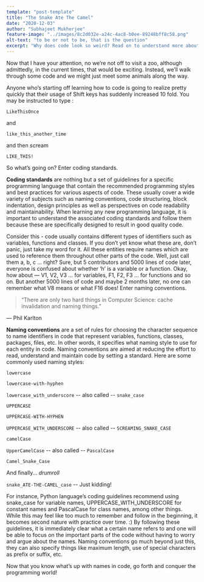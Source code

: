 ```yaml
---
template: "post-template"
title: "The Snake Ate The Camel"
date: "2020-12-03"
author: "Subhajeet Mukherjee"
feature-image: "../images/8c2d032e-a24c-4ac8-b0ee-89248bff8c58.png"
alt-text: "to be or not to be, that is the question"
excerpt: "Why does code look so weird? Read on to understand more about coding guidelines, specifically naming conventions."
---
```


Now that I have your attention, no we’re not off to visit a zoo, although admittedly, in the current times, that would be exciting. Instead, we’ll walk through some code and we might just meet some animals along the way.

Anyone who’s starting off learning how to code is going to realize pretty quickly that their usage of Shift keys has suddenly increased 10 fold. You may be instructed to type :

`LikeThisOnce`

and

`like_this_another_time`

and then scream

`LIKE_THIS!`

So what’s going on? Enter coding standards.

**Coding standards** are nothing but a set of guidelines for a specific programming language that contain the recommended programming styles and best practices for various aspects of code. These usually cover a wide variety of subjects such as naming conventions, code structuring, block indentation, design principles as well as perspectives on code readability and maintainability. When learning any new programming language, it is important to understand the associated coding standards and follow them because these are specifically designed to result in good quality code.

Consider this - code usually contains different types of identifiers such as variables, functions and classes. If you don’t yet know what these are, don’t panic, just take my word for it. All these entities require names which are used to reference them throughout other parts of the code. Well, just call them a, b, c … right? Sure, but 5 contributors and 5000 lines of code later, everyone is confused about whether ‘h’ is a variable or a function. Okay, how about — V1, V2, V3 … for variables, F1, F2, F3 … for functions and so on. But another 5000 lines of code and maybe 2 months later, no one can remember what V8 means or what F16 does! Enter naming conventions.

> “There are only two hard things in Computer Science: cache invalidation and naming things.”

— Phil Karlton

**Naming conventions** are a set of rules for choosing the character sequence to name identifiers in code that represent variables, functions, classes, packages, files, etc. In other words, it specifies what naming style to use for each entity in code. Naming conventions are aimed at reducing the effort to read, understand and maintain code by setting a standard. Here are some commonly used naming styles:

`lowercase`

`lowercase-with-hyphen`

`lowercase_with_underscore` -- also called -- `snake_case`

`UPPERCASE`

`UPPERCASE-WITH-HYPHEN`

`UPPERCASE_WITH_UNDERSCORE` -- also called -- `SCREAMING_SNAKE_CASE`

`camelCase`

`UpperCamelCase` -- also called -- `PascalCase`

`Camel_Snake_Case`

And finally... _drumroll_

`snake_ATE-THE-CAMEL_case` -- Just kidding!

For instance, Python language’s coding guidelines recommend using snake\_case for variable names, UPPERCASE\_WITH\_UNDERSCORE for constant names and PascalCase for class names, among other things. While this may feel like too much to remember and follow in the beginning, it becomes second nature with practice over time. :) By following these guidelines, it is immediately clear what a certain name refers to and one will be able to focus on the important parts of the code without having to worry and argue about the names. Naming conventions go much beyond just this, they can also specify things like maximum length, use of special characters as prefix or suffix, etc.

Now that you know what’s up with names in code, go forth and conquer the programming world!